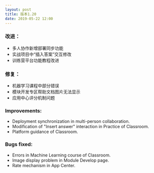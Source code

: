 ```yaml
---
layout: post
title: 版本1.20
date: 2019-05-22 12:00
---
```


### 改进：
- 多人协作新增部署同步功能
- 实战项目中“插入答案”交互修改
- 训练营平台功能教程改进

### 修复：
- 机器学习课程中部分错误
- 模块开发专区帮助文档图片无法显示
- 应用中心评分机制问题

### Improvements:
- Deployment synchronization in multi-person collaboration. 
- Modification of "Insert answer" interaction in Practice of Classroom.
- Platform guidance of Classroom.

### Bugs fixed:
- Errors in Machine Learning course of Classroom.
- Image display problem in Module Develop page.
- Rate mechanism in App Center.
